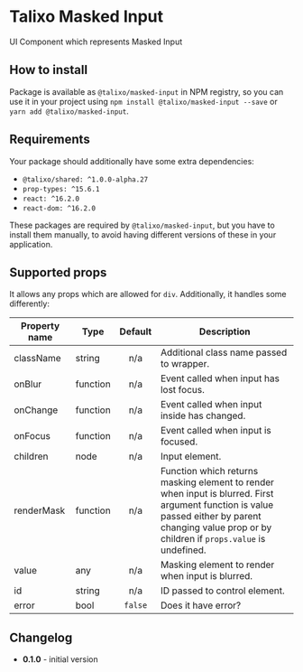 # Talixo Masked Input

UI Component which represents Masked Input

## How to install

Package is available as `@talixo/masked-input` in NPM registry, so you can use it in your project
using `npm install @talixo/masked-input --save` or `yarn add @talixo/masked-input`.

## Requirements

Your package should additionally have some extra dependencies:

- `@talixo/shared: ^1.0.0-alpha.27`
- `prop-types: ^15.6.1`
- `react: ^16.2.0`
- `react-dom: ^16.2.0`

These packages are required by `@talixo/masked-input`, but you have to install them manually,
to avoid having different versions of these in your application.

## Supported props

It allows any props which are allowed for `div`. Additionally, it handles some differently:

Property name | Type      | Default | Description                    
--------------|-----------|:-------:|--------------------------------
className     | string    | n/a     | Additional class name passed to wrapper.
onBlur        | function  | n/a     | Event called when input has lost focus.
onChange      | function  | n/a     | Event called when input inside has changed.
onFocus       | function  | n/a     | Event called when input is focused.
children      | node      | n/a     | Input element.
renderMask    | function  | n/a     | Function which returns masking element to render when input is blurred. First argument function is value passed either by parent changing value prop or by children if `props.value` is undefined.
value         | any       | n/a     | Masking element to render when input is blurred.
id            | string    | n/a     | ID passed to control element.
error         | bool      | `false` | Does it have error?

## Changelog

- **0.1.0** - initial version
